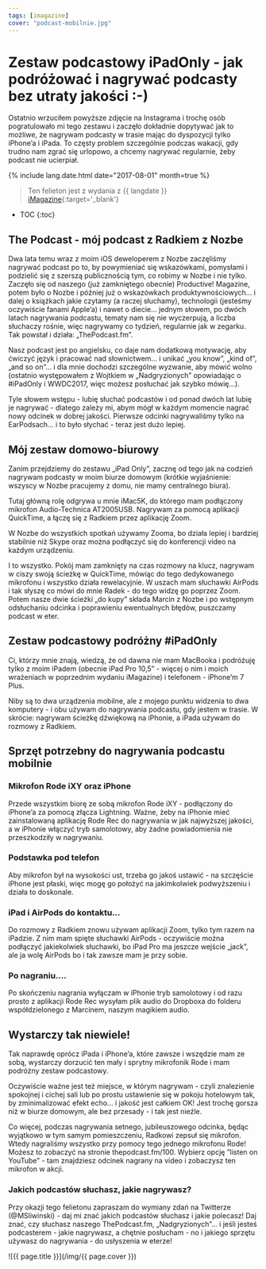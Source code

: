 ```yaml
---
tags: [imagazine]
cover: "podcast-mobilnie.jpg"
---
```


# Zestaw podcastowy iPadOnly - jak podróżować i nagrywać podcasty bez utraty jakości :-)

Ostatnio wrzuciłem powyższe zdjęcie na Instagrama i trochę osób pogratulowało mi tego zestawu i zaczęło dokładnie dopytywać jak to możliwe, że nagrywam podcasty w trasie mając do dyspozycji tylko iPhone’a i iPada. To częsty problem szczególnie podczas wakacji, gdy trudno nam zgrać się urlopowo, a chcemy nagrywać regularnie, żeby podcast nie ucierpiał. 

<!--More-->

{% include lang.date.html date="2017-08-01" month=true %}

> Ten felieton jest z wydania z {{ langdate }} [iMagazine](https://imagazine.pl){:target='_blank'}

* TOC
{:toc}

## The Podcast - mój podcast z Radkiem z Nozbe

Dwa lata temu wraz z moim iOS deweloperem z Nozbe zaczęliśmy nagrywać podcast po to, by powymieniać się wskazówkami, pomysłami i podzielić się z szerszą publicznością tym, co robimy w Nozbe i nie tylko. Zaczęło się od naszego (już zamkniętego obecnie) Productive! Magazine, potem było o Nozbe i później już o wskazówkach produktywnościowych... i dalej o książkach jakie czytamy (a raczej słuchamy), technologii (jesteśmy oczywiście fanami Apple’a) i nawet o diecie... jednym słowem, po dwóch latach nagrywania podcastu, tematy nam się nie wyczerpują, a liczba słuchaczy rośnie, więc nagrywamy co tydzień, regularnie jak w zegarku. Tak powstał i działa: „ThePodcast.fm”.

Nasz podcast jest po angielsku, co daje nam dodatkową motywację, aby ćwiczyć język i pracować nad słownictwem... i unikać „you know”, „kind of”, „and so on”... i dla mnie dochodzi szczególne wyzwanie, aby mówić wolno (ostatnio występowałem z Wojtkiem w „Nadgryzionych” opowiadając o #iPadOnly i WWDC2017, więc możesz posłuchać jak szybko mówię...).

Tyle słowem wstępu - lubię słuchać podcastów i od ponad dwóch lat lubię je nagrywać - dlatego zależy mi, abym mógł w każdym momencie nagrać nowy odcinek w dobrej jakości. Pierwsze odcinki nagrywaliśmy tylko na EarPodsach... i to było słychać - teraz jest dużo lepiej.

## Mój zestaw domowo-biurowy

Zanim przejdziemy do zestawu „iPad Only”, zacznę od tego jak na codzień nagrywam podcasty w moim biurze domowym (krótkie wyjaśnienie: wszyscy w Nozbe pracujemy z domu, nie mamy centralnego biura).

Tutaj główną rolę odgrywa u mnie iMac5K, do którego mam podłączony mikrofon Audio-Technica AT2005USB. Nagrywam za pomocą aplikacji QuickTime, a łączę się z Radkiem przez aplikację Zoom.

W Nozbe do wszystkich spotkań używamy Zooma, bo działa lepiej i bardziej stabilnie niż Skype oraz można podłączyć się do konferencji video na każdym urządzeniu.

I to wszystko. Pokój mam zamknięty na czas rozmowy na klucz, nagrywam w ciszy swoją ścieżkę w QuickTime, mówiąc do tego dedykowanego mikrofonu i wszystko działa rewelacyjnie. W uszach mam słuchawki AirPods i tak słyszę co mówi do mnie Radek - do tego widzę go poprzez Zoom. Potem nasze dwie ścieżki „do kupy” składa Marcin z Nozbe i po wstępnym odsłuchaniu odcinka i poprawieniu ewentualnych błędów, puszczamy podcast w eter.

## Zestaw podcastowy podróżny #iPadOnly

Ci, którzy mnie znają, wiedzą, że od dawna nie mam MacBooka i podróżuję tylko z moim iPadem (obecnie iPad Pro 10,5” - więcej o nim i moich wrażeniach w poprzednim wydaniu iMagazine) i telefonem - iPhone’m 7 Plus.

Niby są to dwa urządzenia mobilne, ale z mojego punktu widzenia to dwa komputery - i obu używam do nagrywania podcastu, gdy jestem w trasie. W skrócie: nagrywam ścieżkę dźwiękową na iPhonie, a iPada używam do rozmowy z Radkiem.

## Sprzęt potrzebny do nagrywania podcastu mobilnie

### Mikrofon Rode iXY oraz iPhone

Przede wszystkim biorę ze sobą mikrofon Rode iXY - podłączony do iPhone’a za pomocą złącza Lightning. Ważne, żeby na iPhonie mieć zainstalowaną aplikację Rode Rec do nagrywania w jak najwyższej jakości, a w iPhonie włączyć tryb samolotowy, aby żadne powiadomienia nie przeszkodziły w nagrywaniu.

### Podstawka pod telefon

Aby mikrofon był na wysokości ust, trzeba go jakoś ustawić - na szczęście iPhone jest płaski, więc mogę go położyć na jakimkolwiek podwyższeniu i działa to doskonale.

### iPad i AirPods do kontaktu...

Do rozmowy z Radkiem znowu używam aplikacji Zoom, tylko tym razem na iPadzie. Z nim mam spięte słuchawki AirPods - oczywiście można podłączyć jakiekolwiek słuchawki, bo iPad Pro ma jeszcze wejście „jack”, ale ja wolę AirPods bo i tak zawsze mam je przy sobie.

### Po nagraniu....

Po skończeniu nagrania  wyłączam w iPhonie tryb samolotowy i od razu prosto z aplikacji Rode Rec wysyłam plik audio do Dropboxa do folderu współdzielonego z Marcinem, naszym magikiem audio.

## Wystarczy tak niewiele!

Tak naprawdę oprócz iPada i iPhone’a, które zawsze i wszędzie mam ze sobą, wystarczy dorzucić ten mały i sprytny mikrofonik Rode i mam podróżny zestaw podcastowy.

Oczywiście ważne jest też miejsce, w którym nagrywam - czyli znalezienie spokojnej i cichej sali lub po prostu ustawienie się w pokoju hotelowym tak, by zminimalizować efekt echo... i jakość jest całkiem OK! Jest trochę gorsza niż w biurze domowym, ale bez przesady - i tak jest nieźle.

Co więcej, podczas nagrywania setnego, jubileuszowego odcinka, będąc wyjątkowo w tym samym pomieszczeniu, Radkowi zepsuł się mikrofon. Wtedy nagraliśmy wszystko przy pomocy tego jednego mikrofonu Rode! Możesz to zobaczyć na stronie thepodcast.fm/100. Wybierz opcję ”listen on YouTube” - tam znajdziesz odcinek nagrany na video i zobaczysz ten mikrofon w akcji.

### Jakich podcastów słuchasz, jakie nagrywasz?

Przy okazji tego felietonu zapraszam do wymiany zdań na Twitterze (@MSliwinski) - daj mi znać jakich podcastów słuchasz i jakie polecasz! Daj znać, czy słuchasz naszego ThePodcast.fm, „Nadgryzionych”... i jeśli jesteś podcasterem - jakie nagrywasz, a chętnie posłucham - no i jakiego sprzętu używasz do nagrywania - do usłyszenia w eterze!



![{{ page.title }}](/img/{{ page.cover }})

[n]: https://nozbe.com/